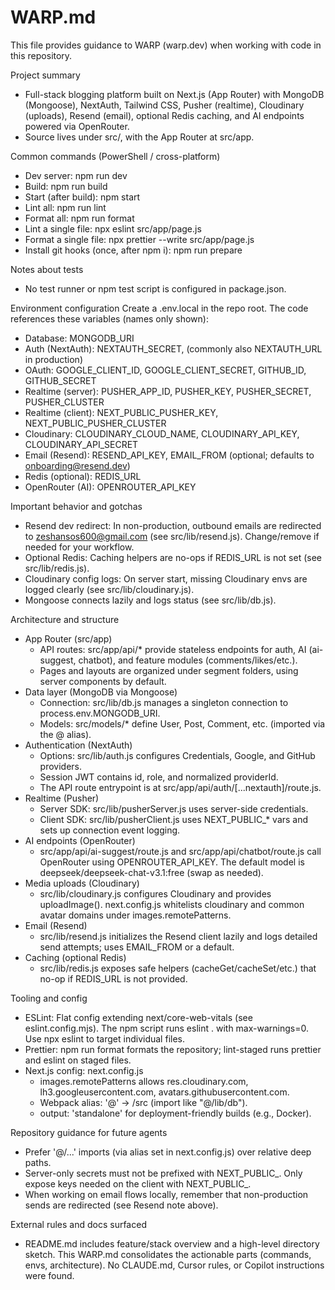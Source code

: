 # WARP.md

This file provides guidance to WARP (warp.dev) when working with code in this repository.

Project summary
- Full-stack blogging platform built on Next.js (App Router) with MongoDB (Mongoose), NextAuth, Tailwind CSS, Pusher (realtime), Cloudinary (uploads), Resend (email), optional Redis caching, and AI endpoints powered via OpenRouter.
- Source lives under src/, with the App Router at src/app.

Common commands (PowerShell / cross-platform)
- Dev server: npm run dev
- Build: npm run build
- Start (after build): npm start
- Lint all: npm run lint
- Format all: npm run format
- Lint a single file: npx eslint src/app/page.js
- Format a single file: npx prettier --write src/app/page.js
- Install git hooks (once, after npm i): npm run prepare

Notes about tests
- No test runner or npm test script is configured in package.json.

Environment configuration
Create a .env.local in the repo root. The code references these variables (names only shown):
- Database: MONGODB_URI
- Auth (NextAuth): NEXTAUTH_SECRET, (commonly also NEXTAUTH_URL in production)
- OAuth: GOOGLE_CLIENT_ID, GOOGLE_CLIENT_SECRET, GITHUB_ID, GITHUB_SECRET
- Realtime (server): PUSHER_APP_ID, PUSHER_KEY, PUSHER_SECRET, PUSHER_CLUSTER
- Realtime (client): NEXT_PUBLIC_PUSHER_KEY, NEXT_PUBLIC_PUSHER_CLUSTER
- Cloudinary: CLOUDINARY_CLOUD_NAME, CLOUDINARY_API_KEY, CLOUDINARY_API_SECRET
- Email (Resend): RESEND_API_KEY, EMAIL_FROM (optional; defaults to onboarding@resend.dev)
- Redis (optional): REDIS_URL
- OpenRouter (AI): OPENROUTER_API_KEY

Important behavior and gotchas
- Resend dev redirect: In non-production, outbound emails are redirected to zeshansos600@gmail.com (see src/lib/resend.js). Change/remove if needed for your workflow.
- Optional Redis: Caching helpers are no-ops if REDIS_URL is not set (see src/lib/redis.js).
- Cloudinary config logs: On server start, missing Cloudinary envs are logged clearly (see src/lib/cloudinary.js).
- Mongoose connects lazily and logs status (see src/lib/db.js).

Architecture and structure
- App Router (src/app)
  - API routes: src/app/api/* provide stateless endpoints for auth, AI (ai-suggest, chatbot), and feature modules (comments/likes/etc.).
  - Pages and layouts are organized under segment folders, using server components by default.
- Data layer (MongoDB via Mongoose)
  - Connection: src/lib/db.js manages a singleton connection to process.env.MONGODB_URI.
  - Models: src/models/* define User, Post, Comment, etc. (imported via the @ alias).
- Authentication (NextAuth)
  - Options: src/lib/auth.js configures Credentials, Google, and GitHub providers.
  - Session JWT contains id, role, and normalized providerId.
  - The API route entrypoint is at src/app/api/auth/[...nextauth]/route.js.
- Realtime (Pusher)
  - Server SDK: src/lib/pusherServer.js uses server-side credentials.
  - Client SDK: src/lib/pusherClient.js uses NEXT_PUBLIC_* vars and sets up connection event logging.
- AI endpoints (OpenRouter)
  - src/app/api/ai-suggest/route.js and src/app/api/chatbot/route.js call OpenRouter using OPENROUTER_API_KEY. The default model is deepseek/deepseek-chat-v3.1:free (swap as needed).
- Media uploads (Cloudinary)
  - src/lib/cloudinary.js configures Cloudinary and provides uploadImage(). next.config.js whitelists cloudinary and common avatar domains under images.remotePatterns.
- Email (Resend)
  - src/lib/resend.js initializes the Resend client lazily and logs detailed send attempts; uses EMAIL_FROM or a default.
- Caching (optional Redis)
  - src/lib/redis.js exposes safe helpers (cacheGet/cacheSet/etc.) that no-op if REDIS_URL is not provided.

Tooling and config
- ESLint: Flat config extending next/core-web-vitals (see eslint.config.mjs). The npm script runs eslint . with max-warnings=0. Use npx eslint <path> to target individual files.
- Prettier: npm run format formats the repository; lint-staged runs prettier and eslint on staged files.
- Next.js config: next.config.js
  - images.remotePatterns allows res.cloudinary.com, lh3.googleusercontent.com, avatars.githubusercontent.com.
  - Webpack alias: '@' → <repo>/src (import like "@/lib/db").
  - output: 'standalone' for deployment-friendly builds (e.g., Docker).

Repository guidance for future agents
- Prefer '@/...' imports (via alias set in next.config.js) over relative deep paths.
- Server-only secrets must not be prefixed with NEXT_PUBLIC_. Only expose keys needed on the client with NEXT_PUBLIC_.
- When working on email flows locally, remember that non-production sends are redirected (see Resend note above).

External rules and docs surfaced
- README.md includes feature/stack overview and a high-level directory sketch. This WARP.md consolidates the actionable parts (commands, envs, architecture). No CLAUDE.md, Cursor rules, or Copilot instructions were found.
